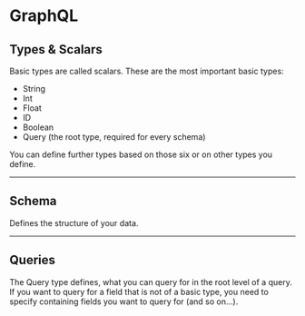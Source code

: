 # GraphQL

## Types & Scalars

Basic types are called scalars. These are the most important basic types:

- String
- Int
- Float
- ID
- Boolean
- Query (the root type, required for every schema)

You can define further types based on those six or on other types you define.

---

## Schema

Defines the structure of your data.

---

## Queries

The Query type defines, what you can query for in the root level of a query.
If you want to query for a field that is not of a basic type, you need to specify containing fields you want to query for (and so on...).
